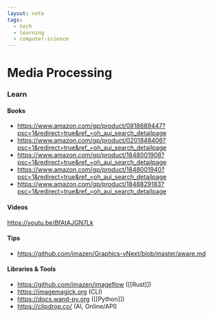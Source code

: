 ```yaml
---
layout: note
tags:
  - tech
  - learning
  - computer-science
---
```


# Media Processing

### Learn

#### Books

- https://www.amazon.com/gp/product/0818689447?psc=1&redirect=true&ref_=oh_aui_search_detailpage
- https://www.amazon.com/gp/product/0201848406?psc=1&redirect=true&ref_=oh_aui_search_detailpage
- https://www.amazon.com/gp/product/1848001908?psc=1&redirect=true&ref_=oh_aui_search_detailpage
- https://www.amazon.com/gp/product/1848001940?psc=1&redirect=true&ref_=oh_aui_search_detailpage
- https://www.amazon.com/gp/product/1848829183?psc=1&redirect=true&ref_=oh_aui_search_detailpage

#### Videos

https://youtu.be/BfAtAJGN7Lk

#### Tips

- https://github.com/imazen/Graphics-vNext/blob/master/aware.md

#### Libraries & Tools

- https://github.com/imazen/imageflow ([[Rust]])
- https://imagemagick.org (CLI)
- https://docs.wand-py.org ([[Python]])
- https://clipdrop.co/ (AI, Online/API)
